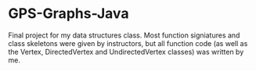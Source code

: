 # GPS-Graphs-Java 

Final project for my data structures class. Most function signiatures and class skeletons were
given by instructors, but all function code (as well as the Vertex, DirectedVertex and UndirectedVertex classes)
was written by me.